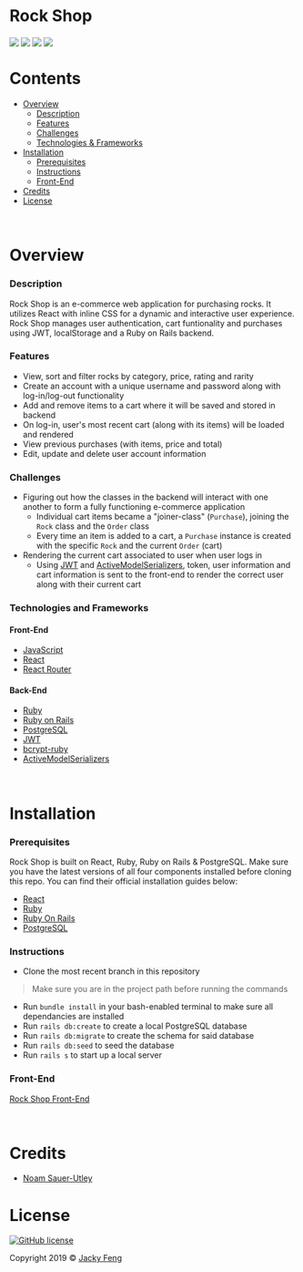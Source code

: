 # Rock Shop
<p>
  <img align="center" src="https://img.shields.io/badge/PostgreSQL-12.1-336791">
  <img align="center" src="https://img.shields.io/badge/React-16.12.0-61DAFB">
  <img align="center" src="https://img.shields.io/badge/Ruby-2.6.1-CC342D">
  <img align="center" src="https://img.shields.io/badge/Ruby%20On%20Rails-6.0.1-cc0600">
</p>

# Contents
- [Overview](#overview)
  - [Description](#description)
  - [Features](#features)
  - [Challenges](#challenges)
  - [Technologies & Frameworks](#technologies-and-frameworks)
- [Installation](#installation)
    - [Prerequisites](#prerequisites)
    - [Instructions](#instructions)
    - [Front-End](#front-end-1)
- [Credits](#credits)
- [License](#license)

&nbsp;

# Overview
  ### Description
  Rock Shop is an e-commerce web application for purchasing rocks. It utilizes React with inline CSS for a dynamic and interactive user experience. Rock Shop manages user authentication, cart funtionality and purchases using JWT, localStorage and a Ruby on Rails backend.
  
  ### Features
  - View, sort and filter rocks by category, price, rating and rarity 
  - Create an account with a unique username and password along with log-in/log-out functionality
  - Add and remove items to a cart where it will be saved and stored in backend
  - On log-in, user's most recent cart (along with its items) will be loaded and rendered
  - View previous purchases (with items, price and total)
  - Edit, update and delete user account information 
  
  ### Challenges
  - Figuring out how the classes in the backend will interact with one another to form a fully functioning e-commerce application 
    - Individual cart items became a "joiner-class" (`Purchase`), joining the `Rock` class and the `Order` class
    - Every time an item is added to a cart, a `Purchase` instance is created with the specific `Rock` and the current `Order` (cart)
  - Rendering the current cart associated to user when user logs in
    - Using [JWT](https://www.jwt.io/) and [ActiveModelSerializers](https://github.com/rails-api/active_model_serializers), token, user information and cart information is sent to the front-end to render the correct user along with their current cart
    
  ### Technologies and Frameworks
  #### Front-End
  - [JavaScript](https://developer.mozilla.org/en-US/docs/Web/JavaScript)
  - [React](https://reactjs.org/)
  - [React Router](https://reacttraining.com/react-router/)
  
  #### Back-End
  - [Ruby](https://www.ruby-lang.org/en/)
  - [Ruby on Rails](https://www.rubyonrails.org/)
  - [PostgreSQL](https://www.postgresql.org/)
  - [JWT](https://www.jwt.io/)
  - [bcrypt-ruby](https://github.com/codahale/bcrypt-ruby)
  - [ActiveModelSerializers](https://github.com/rails-api/active_model_serializers)

&nbsp;
 
# Installation
  ### Prerequisites
  Rock Shop is built on React, Ruby, Ruby on Rails & PostgreSQL. Make sure you have the latest versions of all four components installed before cloning this repo. You can find their official installation guides below:
  - [React](https://reactjs.org/docs/getting-started.html)
  - [Ruby](https://www.ruby-lang.org/en/documentation/installation/)
  - [Ruby On Rails](https://guides.rubyonrails.org/v5.0/getting_started.html)
  - [PostgreSQL](https://www.postgresqltutorial.com/)
  
  ### Instructions
  - Clone the most recent branch in this repository
  > Make sure you are in the project path before running the commands
  - Run `bundle install` in your bash-enabled terminal to make sure all dependancies are installed
  - Run `rails db:create` to create a local PostgreSQL database
  - Run `rails db:migrate` to create the schema for said database
  - Run `rails db:seed` to seed the database
  - Run `rails s` to start up a local server
  
  ### Front-End
  [Rock Shop Front-End](https://github.com/jfeng530/rock-shop-frontend)

&nbsp;

# Credits
  - [Noam Sauer-Utley](https://github.com/noamsauerutley)

# License
<a href="https://github.com/jfeng530/rock-store-backend/blob/master/LICENSE"><img alt="GitHub license" src="https://img.shields.io/github/license/jfeng530/rock-store-backend?color=blue"></a>

Copyright 2019 © [Jacky Feng](https://github.com/jfeng530)
